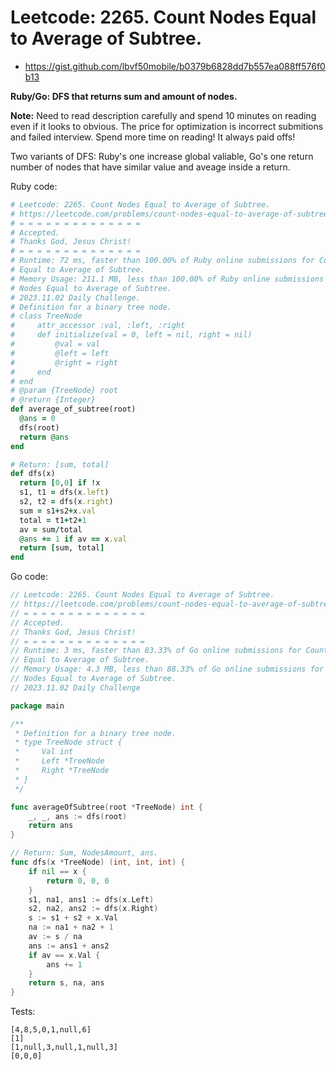 # Leetcode: 2265. Count Nodes Equal to Average of Subtree.

- https://gist.github.com/lbvf50mobile/b0379b6828dd7b557ea088ff576f0b13

**Ruby/Go: DFS that returns sum and amount of nodes.**

**Note:** Need to read description carefully and spend 10 minutes on reading
even if it looks to obvious. The price for optimization is incorrect submitions
and failed interview. Spend more time on reading! It always paid offs!

Two variants of DFS: Ruby's one increase global valiable, Go's one return number
of nodes that have similar value and aveage inside a return.

Ruby code:
```Ruby
# Leetcode: 2265. Count Nodes Equal to Average of Subtree.
# https://leetcode.com/problems/count-nodes-equal-to-average-of-subtree
# = = = = = = = = = = = = = =
# Accepted.
# Thanks God, Jesus Christ!
# = = = = = = = = = = = = = =
# Runtime: 72 ms, faster than 100.00% of Ruby online submissions for Count Nodes
# Equal to Average of Subtree.
# Memory Usage: 211.1 MB, less than 100.00% of Ruby online submissions for Count
# Nodes Equal to Average of Subtree.
# 2023.11.02 Daily Challenge.
# Definition for a binary tree node.
# class TreeNode
#     attr_accessor :val, :left, :right
#     def initialize(val = 0, left = nil, right = nil)
#         @val = val
#         @left = left
#         @right = right
#     end
# end
# @param {TreeNode} root
# @return {Integer}
def average_of_subtree(root)
  @ans = 0
  dfs(root)
  return @ans
end

# Return: [sum, total]
def dfs(x)
  return [0,0] if !x
  s1, t1 = dfs(x.left)
  s2, t2 = dfs(x.right)
  sum = s1+s2+x.val
  total = t1+t2+1
  av = sum/total
  @ans += 1 if av == x.val
  return [sum, total] 
end
```
Go code:
```Go
// Leetcode: 2265. Count Nodes Equal to Average of Subtree.
// https://leetcode.com/problems/count-nodes-equal-to-average-of-subtree
// = = = = = = = = = = = = = =
// Accepted.
// Thanks God, Jesus Christ!
// = = = = = = = = = = = = = =
// Runtime: 3 ms, faster than 83.33% of Go online submissions for Count Nodes
// Equal to Average of Subtree.
// Memory Usage: 4.3 MB, less than 88.33% of Go online submissions for Count
// Nodes Equal to Average of Subtree.
// 2023.11.02 Daily Challenge

package main

/**
 * Definition for a binary tree node.
 * type TreeNode struct {
 *     Val int
 *     Left *TreeNode
 *     Right *TreeNode
 * }
 */

func averageOfSubtree(root *TreeNode) int {
	_, _, ans := dfs(root)
	return ans
}

// Return: Sum, NodesAmount, ans.
func dfs(x *TreeNode) (int, int, int) {
	if nil == x {
		return 0, 0, 0
	}
	s1, na1, ans1 := dfs(x.Left)
	s2, na2, ans2 := dfs(x.Right)
	s := s1 + s2 + x.Val
	na := na1 + na2 + 1
	av := s / na
	ans := ans1 + ans2
	if av == x.Val {
		ans += 1
	}
	return s, na, ans
}
```

Tests:
```
[4,8,5,0,1,null,6]
[1]
[1,null,3,null,1,null,3]
[0,0,0]
```
